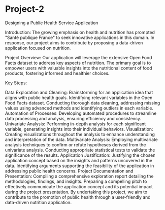 # Project-2

Designing a Public Health Service Application

Introduction:
The growing emphasis on health and nutrition has prompted "Santé publique France" to seek innovative applications in this domain. In response, our project aims to contribute by proposing a data-driven application focused on nutrition.

Project Overview:
Our application will leverage the extensive Open Food Facts dataset to address key aspects of nutrition. The primary goal is to empower users with valuable insights into the nutritional content of food products, fostering informed and healthier choices.

Key Steps:

Data Exploration and Cleaning:
Brainstorming for an application idea that aligns with public health goals.
Identifying relevant variables in the Open Food Facts dataset.
Conducting thorough data cleaning, addressing missing values using advanced methods and identifying outliers in each variable.
Automation of Processes:
Developing automated procedures to streamline data processing and analysis, ensuring efficiency and consistency.
Univariate Analysis:
Performing in-depth analysis for each significant variable, generating insights into their individual behaviors.
Visualization:
Creating visualizations throughout the analysis to enhance understanding and interpretation of the data.
Multivariate Analysis:
Employing multivariate analysis techniques to confirm or refute hypotheses derived from the univariate analysis.
Conducting appropriate statistical tests to validate the significance of the results.
Application Justification:
Justifying the chosen application concept based on the insights and patterns uncovered in the data.
Identifying arguments supporting the feasibility of the application in addressing public health concerns.
Project Documentation and Presentation:
Compiling a comprehensive exploration report detailing the methodologies, findings, and insights.
Preparing a compelling pitch to effectively communicate the application concept and its potential impact during the project presentation.
By undertaking this project, we aim to contribute to the promotion of public health through a user-friendly and data-driven nutrition application.
